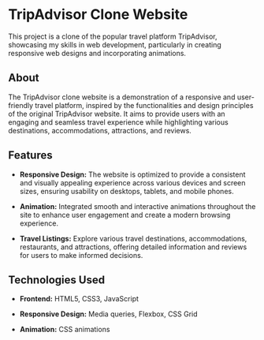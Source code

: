 
# TripAdvisor Clone Website

This project is a clone of the popular travel platform TripAdvisor, showcasing my skills in web development, particularly in creating responsive web designs and incorporating animations.

## About

The TripAdvisor clone website is a demonstration of a responsive and user-friendly travel platform, inspired by the functionalities and design principles of the original TripAdvisor website. It aims to provide users with an engaging and seamless travel experience while highlighting various destinations, accommodations, attractions, and reviews.

## Features

- **Responsive Design:** The website is optimized to provide a consistent and visually appealing experience across various devices and screen sizes, ensuring usability on desktops, tablets, and mobile phones.
  
- **Animation:** Integrated smooth and interactive animations throughout the site to enhance user engagement and create a modern browsing experience.

- **Travel Listings:** Explore various travel destinations, accommodations, restaurants, and attractions, offering detailed information and reviews for users to make informed decisions.

## Technologies Used

- **Frontend:** HTML5, CSS3, JavaScript 
  
- **Responsive Design:** Media queries, Flexbox, CSS Grid
  
- **Animation:** CSS animations





